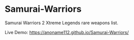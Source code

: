 # Samurai-Warriors
Samurai Warriors 2 Xtreme Legends rare weapons list.

Live Demo: https://anoname112.github.io/Samurai-Warriors/
